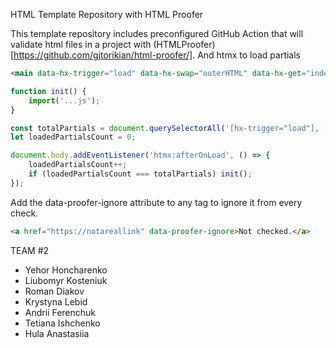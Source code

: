 HTML Template Repository with HTML Proofer

This template repository includes preconfigured GitHub Action that will validate html files in a project with (HTMLProofer)[https://github.com/gjtorikian/html-proofer/].
And htmx to load partials

```html
<main data-hx-trigger="load" data-hx-swap="outerHTML" data-hx-get="index.main.partial.html"></main>
```


```js
function init() {
    import('...js');
}

const totalPartials = document.querySelectorAll('[hx-trigger="load"], [data-hx-trigger="load"]').length;
let loadedPartialsCount = 0;

document.body.addEventListener('htmx:afterOnLoad', () => {
    loadedPartialsCount++;
    if (loadedPartialsCount === totalPartials) init();
});
```

Add the data-proofer-ignore attribute to any tag to ignore it from every check.

```html
<a href="https://notareallink" data-proofer-ignore>Not checked.</a>
```

TEAM #2

* Yehor Honcharenko
* Liubomyr Kosteniuk
* Roman Diakov
* Krystyna Lebid
* Andrii Ferenchuk
* Tetiana Ishchenko 
* Hula Anastasiia
